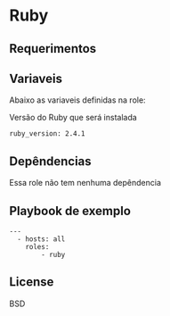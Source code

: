 Ruby
================================================================================

Requerimentos
--------------------------------------------------------------------------------

Variaveis
--------------------------------------------------------------------------------

Abaixo as variaveis definidas na role:

Versão do Ruby que será instalada
    
    ruby_version: 2.4.1

Depêndencias
--------------------------------------------------------------------------------

Essa role não tem nenhuma depêndencia

Playbook de exemplo
--------------------------------------------------------------------------------

    ---
      - hosts: all
        roles:
            - ruby

License
--------------------------------------------------------------------------------

BSD